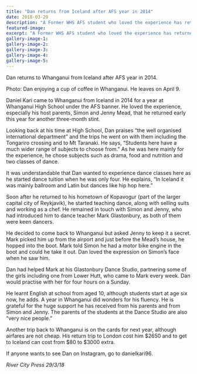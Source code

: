 ```yaml
---
title: "Dan returns from Iceland after AFS year in 2014"
date: 2018-03-29
description: "A Former WHS AFS student who loved the experience has returned to Whanganui for a 3 month stint..."
featured-image: 
excerpt: "A Former WHS AFS student who loved the experience has returned to Whanganui for a 3 month stint."
gallery-image-1: 
gallery-image-2: 
gallery-image-3: 
gallery-image-4: 
gallery-image-5: 
---
```


<p>Dan returns to Whanganui from Iceland after AFS year in 2014.</p>
<p>Photo:&nbsp;<span>Dan enjoying a cup of coffee in Whanganui. He leaves on April 9.</span></p>
<p>Daniel Kari came to Whanganui from Iceland in 2014 for a year at Whanganui High School under the AFS banner. He loved the experience, especially his host parents, Simon and Jenny Mead, that he returned early this year for another three-month stint.</p>
<p>Looking back at his time at High School, Dan praises &ldquo;the well organised international department&rdquo; and the trips he went on with them including the Tongariro crossing and<span class="text_exposed_show">&nbsp;to Mt Taranaki. He says, &ldquo;Students here have a much wider range of subjects to choose from.&rdquo; As he was here mainly for the experience, he chose subjects such as drama, food and nutrition and two classes of dance.<br /></span></p>
<p><span class="text_exposed_show">It was understandable that Dan wanted to experience dance classes here as he started dance tuition when he was only four. He explains, &ldquo;In Iceland it was mainly ballroom and Latin but dances like hip hop here.&rdquo;<br /></span></p>
<p><span class="text_exposed_show">Soon after he returned to his hometown of Kopavogur (part of the larger capital city of Reykjavik), he started teaching dance, along with selling suits and working as a chef. He remained in touch with Simon and Jenny, who had introduced him to dance teacher Mark Glastonbury, as both of them were keen dancers.<br /></span></p>
<p><span class="text_exposed_show">He decided to come back to Whanganui but asked Jenny to keep it a secret. Mark picked him up from the airport and just before the Mead&rsquo;s house, he hopped into the boot. Mark told Simon he had a motor bike engine in the boot and could he take it out. Dan loved the expression on Simon&rsquo;s face when he saw him.<br /></span></p>
<p><span class="text_exposed_show">Dan had helped Mark at his Glastonbury Dance Studio, partnering some of the girls including one from Lower Hutt, who came to Mark every week. Dan would practise with her for four hours on a Sunday.<br /></span></p>
<p><span class="text_exposed_show">He learnt English at school from aged 10, although students start at age six now, he adds. A year in Whanganui did wonders for his fluency. He is grateful for the huge support he has received from his parents and from Simon and Jenny. The parents of the students at the Dance Studio are also &ldquo;very nice people.&rdquo;<br /></span></p>
<p><span class="text_exposed_show">Another trip back to Whanganui is on the cards for next year, although airfares are not cheap. His return trip to London cost him $2650 and to get to Iceland can cost from $80 to $3000 extra.<br /></span></p>
<p><span class="text_exposed_show">If anyone wants to see Dan on Instagram, go to danielkari96.</span></p>
<p><em><span class="text_exposed_show">River City Press 29/3/18</span></em></p>

